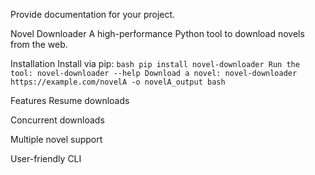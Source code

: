 Provide documentation for your project.

Novel Downloader
A high-performance Python tool to download novels from the web.

Installation
Install via pip: ```bash pip install novel-downloader Run the tool: novel-downloader --help
Download a novel: novel-downloader https://example.com/novelA -o novelA_output bash```

Features
Resume downloads

Concurrent downloads

Multiple novel support

User-friendly CLI
